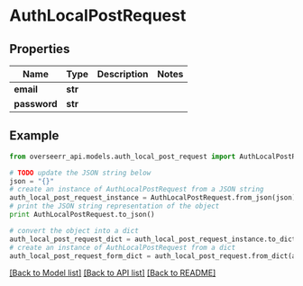 # AuthLocalPostRequest


## Properties
Name | Type | Description | Notes
------------ | ------------- | ------------- | -------------
**email** | **str** |  | 
**password** | **str** |  | 

## Example

```python
from overseerr_api.models.auth_local_post_request import AuthLocalPostRequest

# TODO update the JSON string below
json = "{}"
# create an instance of AuthLocalPostRequest from a JSON string
auth_local_post_request_instance = AuthLocalPostRequest.from_json(json)
# print the JSON string representation of the object
print AuthLocalPostRequest.to_json()

# convert the object into a dict
auth_local_post_request_dict = auth_local_post_request_instance.to_dict()
# create an instance of AuthLocalPostRequest from a dict
auth_local_post_request_form_dict = auth_local_post_request.from_dict(auth_local_post_request_dict)
```
[[Back to Model list]](../README.md#documentation-for-models) [[Back to API list]](../README.md#documentation-for-api-endpoints) [[Back to README]](../README.md)


